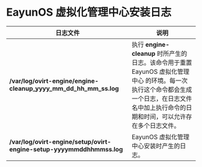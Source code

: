 # EayunOS 虚拟化管理中心安装日志

|日志文件|说明|
|--------|----|
|**/var/log/ovirt-engine/engine-cleanup\_yyyy\_mm\_dd\_hh\_mm\_ss.log**|执行 **engine-cleanup** 时所产生的日志。该命令用于重置 EayunOS 虚拟化管理中心 的环境。每一次执行这个命令都会生成一个日志，在日志文件名中加上执行命令的日期和时间，可以允许存在多个日志文件。|
|**/var/log/ovirt-engine/setup/ovirt-engine-setup-yyyymmddhhmmss.log**|EayunOS 虚拟化管理中心安装时产生的日志。|

